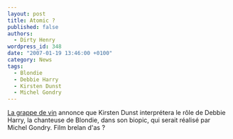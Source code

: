 ```yaml
---
layout: post
title: Atomic ?
published: false
authors:
  - Dirty Henry
wordpress_id: 348
date: "2007-01-19 13:46:00 +0100"
category: News
tags:
  - Blondie
  - Debbie Harry
  - Kirsten Dunst
  - Michel Gondry
---
```


[La grappe de vin](https://www.wordreference.com/enfr/grapevine) annonce que
Kirsten Dunst interprétera le rôle de Debbie Harry, la chanteuse de Blondie,
dans son biopic, qui serait réalisé par Michel Gondry. Film brelan d'as ?
